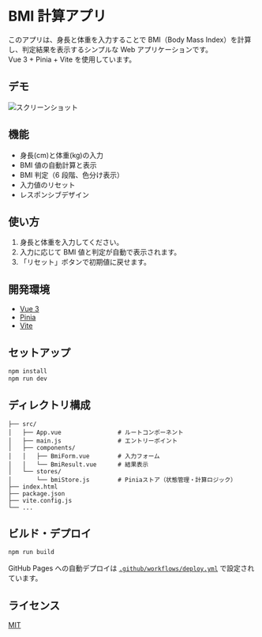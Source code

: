 # BMI 計算アプリ

このアプリは、身長と体重を入力することで BMI（Body Mass Index）を計算し、判定結果を表示するシンプルな Web アプリケーションです。  
Vue 3 + Pinia + Vite を使用しています。

## デモ

![スクリーンショット](スクリーンショットのURLをここに追加)

## 機能

- 身長(cm)と体重(kg)の入力
- BMI 値の自動計算と表示
- BMI 判定（6 段階、色分け表示）
- 入力値のリセット
- レスポンシブデザイン

## 使い方

1. 身長と体重を入力してください。
2. 入力に応じて BMI 値と判定が自動で表示されます。
3. 「リセット」ボタンで初期値に戻せます。

## 開発環境

- [Vue 3](https://vuejs.org/)
- [Pinia](https://pinia.vuejs.org/)
- [Vite](https://vitejs.dev/)

## セットアップ

```sh
npm install
npm run dev
```

## ディレクトリ構成

```
├── src/
│   ├── App.vue                # ルートコンポーネント
│   ├── main.js                # エントリーポイント
│   ├── components/
│   │   ├── BmiForm.vue        # 入力フォーム
│   │   └── BmiResult.vue      # 結果表示
│   └── stores/
│       └── bmiStore.js        # Piniaストア（状態管理・計算ロジック）
├── index.html
├── package.json
├── vite.config.js
└── ...
```

## ビルド・デプロイ

```sh
npm run build
```

GitHub Pages への自動デプロイは [`.github/workflows/deploy.yml`](.github/workflows/deploy.yml) で設定されています。

## ライセンス

[MIT](LICENSE)
